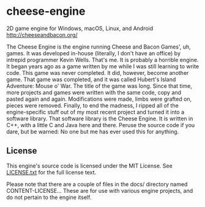 # cheese-engine
2D game engine for Windows, macOS, Linux, and Android
http://cheeseandbacon.org/

The Cheese Engine is the engine running Cheese and Bacon Games', uh, games.
It was developed in-house (literally, I don't have an office) by intrepid programmer Kevin Wells. That's me.
It is probably a horrible engine. It began years ago as a game written by me while I was still learning to write code.
This game was never completed. It did, however, become another game.
That game was completed, and it was called Hubert's Island Adventure: Mouse o' War. The title of the game was long.
Since that time, more projects and games were written with the same code, copy and pasted again and again.
Modifications were made, limbs were grafted on, pieces were removed.
Finally, to end the madness, I ripped all of the engine-specific stuff out of my most recent project and turned it into a software library.
That software library is the Cheese Engine. It is written in C++, with a little C and Java here and there.
Peruse the source code if you dare, but be warned: No one but me has ever used this for anything.

## License
This engine's source code is licensed under the MIT License. See [LICENSE.txt](docs/LICENSE.txt) for the full license text.

Please note that there are a couple of files in the docs/ directory named CONTENT-LICENSE...
These are for use with various engine projects, and do not pertain to the engine itself.
